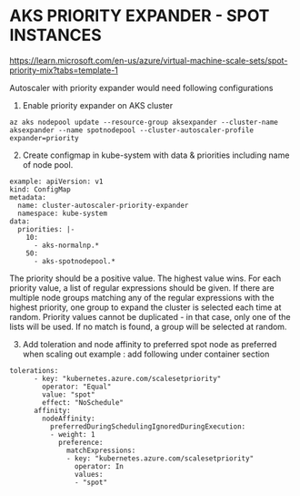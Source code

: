 # AKS PRIORITY EXPANDER - SPOT INSTANCES

https://learn.microsoft.com/en-us/azure/virtual-machine-scale-sets/spot-priority-mix?tabs=template-1

Autoscaler with priority expander would need following configurations 


1. Enable priority expander on AKS cluster  
```
az aks nodepool update --resource-group aksexpander --cluster-name aksexpander --name spotnodepool --cluster-autoscaler-profile expander=priority
```

2. Create configmap in kube-system with data & priorities including name of node pool.
```
example: apiVersion: v1
kind: ConfigMap
metadata:
  name: cluster-autoscaler-priority-expander
  namespace: kube-system
data:
  priorities: |-
    10:
      - aks-normalnp.*
    50:
      - aks-spotnodepool.*   
```

The priority should be a positive value. The highest value wins. For each priority value, a list of regular expressions should be given. If there are multiple node groups matching any of the regular expressions with the highest priority, one group to expand the cluster is selected each time at random. Priority values cannot be duplicated - in that case, only one of the lists will be used. If no match is found, a group will be selected at random.

3. Add toleration and node affinity to preferred spot node as preferred when scaling out
example : add following under container section
```
tolerations:
      - key: "kubernetes.azure.com/scalesetpriority"
        operator: "Equal"
        value: "spot"
        effect: "NoSchedule"
      affinity:
        nodeAffinity:
          preferredDuringSchedulingIgnoredDuringExecution:
          - weight: 1
            preference:
              matchExpressions:
              - key: "kubernetes.azure.com/scalesetpriority"
                operator: In
                values:
                - "spot"
```
